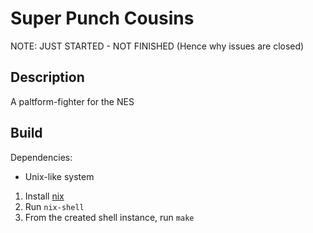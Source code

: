# Super Punch Cousins

NOTE: JUST STARTED - NOT FINISHED (Hence why issues are closed)

## Description

A paltform-fighter for the NES

## Build

Dependencies:

- Unix-like system

1. Install [nix](https://nixos.org/download/)
2. Run `nix-shell`
3. From the created shell instance, run `make`

